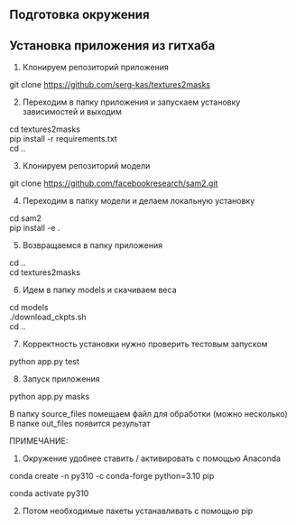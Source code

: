 ## Подготовка окружения



## Установка приложения из гитхаба

1. Клонируем репозиторий приложения

git clone https://github.com/serg-kas/textures2masks

2. Переходим в папку приложения и запускаем установку зависимостей и выходим

cd textures2masks  
pip install -r requirements.txt  
cd ..  

3. Клонируем репозиторий модели

git clone https://github.com/facebookresearch/sam2.git  

4. Переходим в папку модели и делаем локальную установку

cd sam2  
pip install -e .  

5. Возвращаемся в папку приложения

cd ..  
cd textures2masks  

6. Идем в папку models и скачиваем веса

сd models  
./download_ckpts.sh   
cd ..  

7. Корректность установки нужно проверить тестовым запуском

python app.py test  

8. Запуск приложения  

python app.py masks  

В папку source_files помещаем файл для обработки (можно несколько)
В папке out_files появится результат


ПРИМЕЧАНИЕ:
1. Окружение удобнее ставить / активировать с помощью Anaconda

conda create -n py310 -c conda-forge python=3.10 pip  

conda activate py310  
  
2. Потом необходимые пакеты устанавливать с помощью pip

